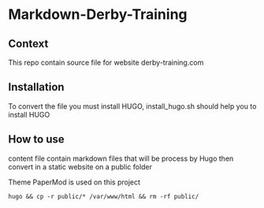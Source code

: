 # Markdown-Derby-Training

## Context
This repo contain source file for website derby-training.com

## Installation
To convert the file you must install HUGO, install_hugo.sh should help you to install HUGO 

## How to use 
content file contain markdown files that will be process by Hugo then convert in a static website on a public folder

Theme PaperMod is used on this project

```
hugo && cp -r public/* /var/www/html && rm -rf public/
```
